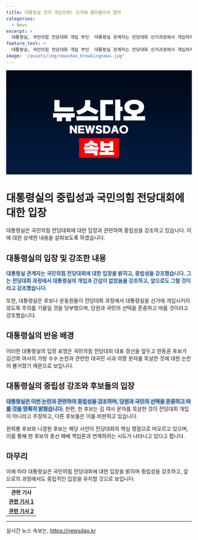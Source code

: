 ```yaml
---
title: 대통령실 전대 개입안해! 선거에 끌어들이지 말라
categories:
  - News
excerpt: >
  대통령실, 국민의힘 전당대회 개입 부인  대통령실 관계자는 전당대회 선거과정에서 개입하지 않았다고 강조했다. 또한 대통령실은 후보와 운동원들이 선거에 개입하지 않도록 주의할 것을 당부했으며, 당원과 국민의 선택을 기다리고 그 결과에 충실할 것이라고 밝혔다. 이는 한동훈 후보의 김건희 여사 논란에 대한 반응으로, 다른 후보들은 해당 문제를 총선 패배 책임과 연계하며 논란을 키우고 있다. 
feature_text: >
  대통령실, 국민의힘 전당대회 개입 부인  대통령실 관계자는 전당대회 선거과정에서 개입하지 않았다고 강조했다. 또한 대통령실은 후보와 운동원들이 선거에 개입하지 않도록 주의할 것을 당부했으며, 당원과 국민의 선택을 기다리고 그 결과에 충실할 것이라고 밝혔다. 이는 한동훈 후보의 김건희 여사 논란에 대한 반응으로, 다른 후보들은 해당 문제를 총선 패배 책임과 연계하며 논란을 키우고 있다. 
image: '/assets/img/newsdao_breakingnews.jpg'
---
```


<p><img src="/assets/img/newsdao_breakingnews.jpg" alt="ontimetimes 속보" /></p>

<h1>대통령실의 중립성과 국민의힘 전당대회에 대한 입장</h1>

<p data-ke-size="size16">대통령실은 국민의힘 전당대회에 대한 입장과 관련하여 중립성을 강조하고 있습니다. 이에 대한 상세한 내용을 살펴보도록 하겠습니다.</p>

<h2 data-ke-size="size26">대통령실의 입장 및 강조한 내용</h2>

<p><b><span style="color: #1a5490;">대통령실 관계자는 국민의힘 전당대회에 대한 입장을 밝히고, 중립성을 강조했습니다. 그는 전당대회 과정에서 대통령실의 개입과 간섭이 없었음을 강조하고, 앞으로도 그럴 것이라고 강조했습니다.</span></b></p>

<p>또한, 대통령실은 후보나 운동원들이 전당대회 과정에서 대통령실을 선거에 개입시키지 않도록 주의를 기울일 것을 당부했으며, 당원과 국민의 선택을 존중하고 따를 것이라고 강조했습니다.</p>

<h2 data-ke-size="size26">대통령실의 반응 배경</h2>

<p>이러한 대통령실의 입장 표명은 국민의힘 전당대회 대표 경선을 앞두고 한동훈 후보가 김건희 여사의 가방 수수 논란과 관련한 대국민 사과 의향 문자를 묵살한 것에 대한 논란이 불거졌기 때문으로 보입니다.</p>

<h2 data-ke-size="size26">대통령실의 중립성 강조와 후보들의 입장</h2>

<p><b><span style="background-color: #21538527; color: #1a5490;">대통령실은 이번 논란과 관련하여 중립성을 강조하며, 당원과 국민의 선택을 존중하고 따를 것을 명확히 밝혔습니다.</span></b> 한편, 한 후보는 김 여사 문자를 묵살한 것이 전당대회 개입이 아니라고 주장하고, 다른 후보들은 이를 비판하고 있습니다.</p>

<p>원희룡 후보와 나경원 후보는 해당 사안이 전당대회의 핵심 쟁점으로 떠오르고 있으며, 이를 통해 한 후보의 총선 패배 책임론과 연계하려는 시도가 나타나고 있다고 합니다.</p>

<h2 data-ke-size="size26">마무리</h2>

<p>이에 따라 대통령실은 국민의힘 전당대회에 대한 입장을 밝히며 중립성을 강조하고, 앞으로의 과정에서도 중립적인 입장을 유지할 것으로 보입니다.</p>

<table>
  <tbody>
    <tr>
      <td style="text-align: center; height: 17px;"><b>관련 기사</b></td>
    </tr>
    <tr>
      <td style="text-align: center; height: 17px;"><b><a href="https://www.example.com/article1">관련 기사 1</a></b></td>
    </tr>
    <tr>
      <td style="text-align: center; height: 17px;"><b><a href="https://www.example.com/article2">관련 기사 2</a></b></td>
    </tr>
  </tbody>
</table>

<hr>
실시간 뉴스 속보는, <a href="https://newsdao.kr" rel="dofollow">https://newsdao.kr</a>


